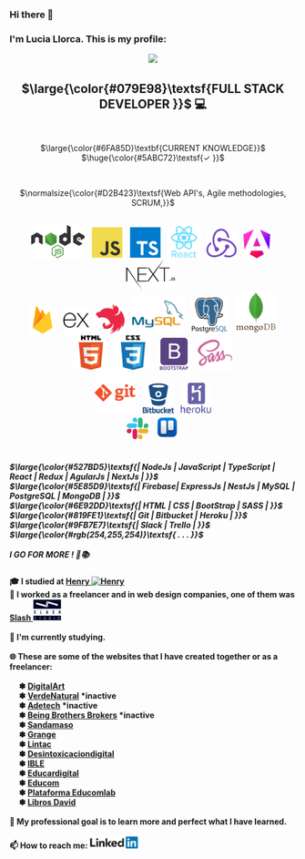 ### Hi there 👋
<h3>I'm Lucia Llorca. This is my profile:</h3>
<div align="center" valign="middle">
    
  ![](https://github-readme-stats.vercel.app/api/top-langs/?username=Lls28es&theme=dark&hide_border=true&include_all_commits=true&count_private=false&layout=compact&hide_title=false&card_width=600px&show_owner=true&custom_title=Lenguajes%20más%20usados%20en%20mis%20proyectos)
  <!-- ![](https://github-readme-stats.vercel.app/api?username=Lls28es&theme=dark&hide_border=false&include_all_commits=Çtrue&count_private=true)
  ![](https://github-readme-streak-stats.herokuapp.com/?user=Lls28es&theme=dark&hide_border=false) -->
  
</div>

<h2 align="center"> $\large{\color{#079E98}\textsf{FULL STACK DEVELOPER }}$ 💻</h2>
  <br/>
<p align="center">$\large{\color{#6FA85D}\textbf{CURRENT KNOWLEDGE}}$ $\huge{\color{#5ABC72}\textsf{✓ }}$ <p>

  <br/>
<p align="center">$\normalsize{\color{#D2B423}\textsf{Web API's, Agile methodologies, SCRUM,}}$</p>
  <br/>
<div align="center" valign="middle">
  <img src="https://github.com/Lls28es/Lls28es/blob/main/img/nodejs3.png" height="58" alt="node">
  &nbsp;
  <img src="https://github.com/Lls28es/Lls28es/blob/main/img/js1.png" height="55" alt="javascript">
   &nbsp;
  <img src="https://github.com/Lls28es/Lls28es/blob/main/img/typescript.png" height="55" alt="typescript">
  &nbsp;
  <img src="https://github.com/Lls28es/Lls28es/blob/main/img/react1.png" height="57" alt="react">
  &nbsp;
  <img src="https://github.com/Lls28es/Lls28es/blob/main/img/redux.png" height="53" alt="redux">
  &nbsp;
  <img src="https://github.com/Lls28es/Lls28es/blob/main/img/angular1.png" height="50" alt="angular">
  &nbsp;
  <img src="https://github.com/Lls28es/Lls28es/blob/main/img/nextjs1.png" height="52" alt="nextjs">
  &nbsp;
 </div>
<div align="center" valign="middle">
  <img src="https://github.com/Lls28es/Lls28es/blob/main/img/firebase1.png" height="48" alt="firebase">
  &nbsp;
  <img src="https://github.com/Lls28es/Lls28es/blob/main/img/express1.png" height="46" alt="expressjs">
  &nbsp;
  <img src="https://github.com/Lls28es/Lls28es/blob/main/img/nestjs1.png" height="50" alt="nestjs">
  &nbsp;
  <img src="https://github.com/Lls28es/Lls28es/blob/main/img/mysql2.png" height="66" alt="mySQL">
  &nbsp;
  <img src="https://github.com/Lls28es/Lls28es/blob/main/img/postgreSQL1.png" height="65" alt="postgreSQL">
  &nbsp;
  <img src="https://github.com/Lls28es/Lls28es/blob/main/img/mongoDB2.png" height="74" alt="mongoDB">
</div>
<div align="center" valign="middle">
  <img src="https://github.com/Lls28es/Lls28es/blob/main/img/html.png" height="62" alt="html">
  &nbsp;
  <img src="https://github.com/Lls28es/Lls28es/blob/main/img/css.png" height="62" alt="css">
  &nbsp;
  <img src="https://github.com/Lls28es/Lls28es/blob/main/img/bootstrap.png" height="58" alt="bootstrap">
  &nbsp;
  <img src="https://github.com/Lls28es/Lls28es/blob/main/img/sass.png" height="62" alt="sass">
</div>
<div align="center" valign="middle">
  <img src="https://github.com/Lls28es/Lls28es/blob/main/img/git3.png" height="73" alt="git">
  &nbsp;
  <img src="https://github.com/Lls28es/Lls28es/blob/main/img/bitbucket.png" height="55" alt="bitbucket">
  &nbsp;
  <img src="https://github.com/Lls28es/Lls28es/blob/main/img/heroku1.png" height="55" alt="heroku">
</div>
<div align="center" valign="middle">
  <img src="https://github.com/Lls28es/Lls28es/blob/main/img/slack4.png" height="38" alt="slack">
  &nbsp;
  <img src="https://github.com/Lls28es/Lls28es/blob/main/img/trello4.png" height="42" alt="trello">
</div>

<h5>
   <br/>
 $\large{\color{#527BD5}\textsf{| NodeJs | JavaScript | TypeScript |  React | Redux | AgularJs | NextJs | }}$
   <br/>
 $\large{\color{#5E85D9}\textsf{| Firebase| ExpressJs | NestJs | MySQL | PostgreSQL | MongoDB | }}$
   <br/>
 $\large{\color{#6E92DD}\textsf{| HTML | CSS | BootStrap | SASS | }}$
   <br/>
 $\large{\color{#819FE1}\textsf{| Git | Bitbucket | Heroku | }}$
   <br/>
 $\large{\color{#9FB7E7}\textsf{| Slack | Trello | }}$
    <br/>
 $\large{\color{#rgb(254,255,254)}\textsf{ . . . }}$
   <br/>  
   <br/>
 I GO FOR MORE ! 🚀📚
</h5>

<h4>
 🎓 I studied at 
 <a href="https://www.soyhenry.com" >Henry 
  <img src="https://user-images.githubusercontent.com/69209369/116446907-ce1e0280-a82d-11eb-80e9-202907b7eff6.png" width="40" alt="Henry"> 
 </a>
   <br/>
 💼 I worked as a freelancer and in web design companies, one of them was 
 <a href="https://slashstudio.cl" >Slash 
  <img src="https://github.com/Lls28es/Lls28es/blob/main/img/SlashLogo.png" width="50" alt="SlashStudio"> 
 </a>
   <br/>
   <br/>
 📖 I'm currently studying. 
   <br/>
   <br/>
 🌐 These are some of the websites that I have created together or as a freelancer:
   <br/>
   <br/>&nbsp;&nbsp;&nbsp;&nbsp;
 ✽ <a href="https://digital-art-frontt.vercel.app/" target="_blank" >DigitalArt</a>
   <br/>&nbsp;&nbsp;&nbsp;&nbsp;
 ✽ <a href="#" target="_blank" >VerdeNatural</a> *inactive
   <br/>&nbsp;&nbsp;&nbsp;&nbsp;
 ✽ <a href="#" target="_blank" >Adetech</a>  *inactive
   <br/>&nbsp;&nbsp;&nbsp;&nbsp;
 ✽ <a href="#" target="_blank" >Being Brothers Brokers</a>  *inactive
   <br/>&nbsp;&nbsp;&nbsp;&nbsp;
 ✽ <a href="https://sandamaso.cl" target="_blank" >Sandamaso</a> 
   <br/>&nbsp;&nbsp;&nbsp;&nbsp;
 ✽ <a href="https://grange.educomlab.com" target="_blank" >Grange</a> 
   <br/>&nbsp;&nbsp;&nbsp;&nbsp;
 ✽ <a href="https://lintac.educomlab.com/" target="_blank" >Lintac</a> 
   <br/>&nbsp;&nbsp;&nbsp;&nbsp;
 ✽ <a href="https://desintoxicaciondigital.cl/" target="_blank" >Desintoxicaciondigital</a> 
   <br/>&nbsp;&nbsp;&nbsp;&nbsp;
 ✽ <a href="https://ible.cl/empresa" target="_blank" >IBLE</a> 
   <br/>&nbsp;&nbsp;&nbsp;&nbsp;
 ✽ <a href="https://educardigital.cl/" target="_blank" >Educardigital</a> 
   <br/>&nbsp;&nbsp;&nbsp;&nbsp;
 ✽ <a href="https://educom-web.vercel.app/" target="_blank" >Educom</a> 
   <br/>&nbsp;&nbsp;&nbsp;&nbsp;
 ✽ <a href="https://plataforma.educomlab.com/auth/login" target="_blank" >Plataforma Educomlab</a> 
   <br/>&nbsp;&nbsp;&nbsp;&nbsp;
 ✽ <a href="https://libros-david.vercel.app" target="_blank" >Libros David</a> 
   <br/>
   <br/>
 🧠 My professional goal is to learn more and perfect what I have learned.
   <br/>
   <br/>
 📫 How to reach me:  <a href="https://www.linkedin.com/in/lucia-llorca" ><img src="https://github.com/Lls28es/Lls28es/blob/main/img/linkedin3.png" width="85" alt="linkedin1"> </a>
<h4>

<!--  https://gist.github.com/luigiMinardi/4574708d404cdf4fe0da7ac6fe2314db#font-styles  -->
<!--  https://github.com/anuraghazra/github-readme-stats?tab=readme-ov-file  -->

